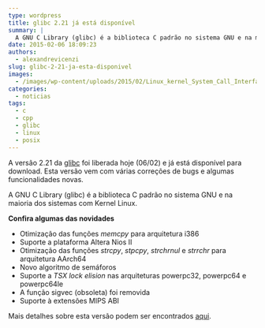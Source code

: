 ```yaml
---
type: wordpress
title: glibc 2.21 já está disponível
summary: |
  A GNU C Library (glibc) é a biblioteca C padrão no sistema GNU e na maioria dos sistemas com Kernel Linux. A versão 2.21 vem com várias correções de bugs algumas funcionalidades novas.
date: 2015-02-06 18:09:23
authors:
  - alexandrevicenzi
slug: glibc-2-21-ja-esta-disponivel
images:
  - /images/wp-content/uploads/2015/02/Linux_kernel_System_Call_Interface_and_glibc.png
categories:
  - noticias
tags:
  - c
  - cpp
  - glibc
  - linux
  - posix
---
```


A versão 2.21 da <a href="http://www.gnu.org/software/libc/" target="_blank">glibc</a> foi liberada hoje (06/02) e já está disponível para download. Esta versão vem com várias correções de bugs e algumas funcionalidades novas.

A GNU C Library (glibc) é a biblioteca C padrão no sistema GNU e na maioria dos sistemas com Kernel Linux.

<strong>Confira algumas das novidades</strong>
<ul>
	<li>Otimização das funções <em>memcpy</em> para arquitetura i386</li>
	<li>Suporte a plataforma Altera Nios II</li>
	<li>Otimização das funções <em>strcpy</em>, <em>stpcpy</em>, <em>strchrnul</em> e <em>strrchr</em> para arquitetura AArch64</li>
	<li>Novo algoritmo de semáforos</li>
	<li>Suporte a <em>TSX lock elision</em> nas arquiteturas powerpc32, powerpc64 e powerpc64le</li>
	<li>A função sigvec (obsoleta) foi removida</li>
	<li>Suporte à extensões MIPS ABI</li>
</ul>
Mais detalhes sobre esta versão podem ser encontrados <a href="http://lists.gnu.org/archive/html/info-gnu/2015-02/msg00001.html" target="_blank">aqui</a>.
